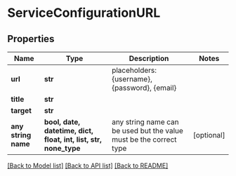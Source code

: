 # ServiceConfigurationURL


## Properties
Name | Type | Description | Notes
------------ | ------------- | ------------- | -------------
**url** | **str** | placeholders: {username}, {password}, {email} | 
**title** | **str** |  | 
**target** | **str** |  | 
**any string name** | **bool, date, datetime, dict, float, int, list, str, none_type** | any string name can be used but the value must be the correct type | [optional]

[[Back to Model list]](../README.md#documentation-for-models) [[Back to API list]](../README.md#documentation-for-api-endpoints) [[Back to README]](../README.md)


